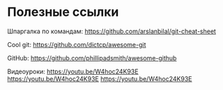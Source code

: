 # Полезные ссылки

Шпаргалка по командам:
https://github.com/arslanbilal/git-cheat-sheet 


Cool git:
https://github.com/dictcp/awesome-git 


GitHub:
https://github.com/phillipadsmith/awesome-github 

Видеоуроки:
https://youtu.be/W4hoc24K93E 
https://youtu.be/W4hoc24K93E 
https://youtu.be/W4hoc24K93E 
